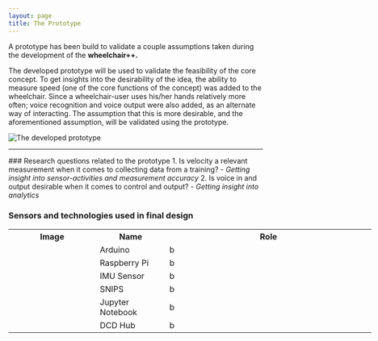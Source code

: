```yaml
---
layout: page
title: The Prototype
---
```


A prototype has been build to validate a couple assumptions taken during the development of the <b>wheelchair++. </b>

The developed prototype will be used to validate the feasibility of the core concept.
To get insights into the desirability of the idea, the ability to measure speed (one of the core functions of the concept) was added to the wheelchair.
Since a wheelchair-user uses his/her hands relatively more often; voice recognition and voice output were also added, as an alternate way of interacting. The assumption that this is more desirable, and the aforementioned assumption, will be validated using the prototype.

![](\Fitnesswheelchair\img\placeholder.png "The developed prototype")
<hr>
### Research questions related to the prototype
1. Is velocity a relevant measurement when it comes to collecting data from a training?  
  - <i>Getting insight into sensor-activities and measurement accuracy</i>
2. Is voice in and output desirable when it comes to control and output?  
  - <i>Getting insight into analytics</i>


### Sensors and technologies used in final design
<table class="" style="undefined;table-layout: fixed; width: 799px">
<colgroup>
<col style="width: 173px">
<col style="width: 138px">
<col style="width: 408px">
</colgroup>
  <tr>
    <th>Image</th>
    <th>Name</th>
    <th>Role</th>
  </tr>
  <tr>
    <td><img src="\Fitnesswheelchair\img\placeholder2.png" alt=""></td>
    <td>Arduino</td>
    <td>b</td>
  </tr>
  <tr>
    <td><img src="\Fitnesswheelchair\img\placeholder2.png" alt=""></td>
    <td>Raspberry Pi</td>
    <td>b</td>
  </tr>
  <tr>
    <td><img src="\Fitnesswheelchair\img\placeholder2.png" alt=""></td>
    <td>IMU Sensor</td>
    <td>b</td>
  </tr>
  <tr>
    <td><img src="\Fitnesswheelchair\img\placeholder2.png" alt=""></td>
    <td>SNIPS</td>
    <td>b</td>
  </tr>
  <tr>
    <td><img src="\Fitnesswheelchair\img\placeholder2.png" alt=""></td>
    <td>Jupyter Notebook</td>
    <td>b</td>
  </tr>
  <tr>
    <td><img src="\Fitnesswheelchair\img\placeholder2.png" alt=""></td>
    <td>DCD Hub</td>
    <td>b</td>
  </tr>
</table>

